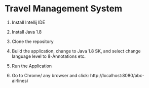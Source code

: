 # Travel Management System

1) Install Intellij IDE

2) Install Java 1.8

3) Clone the repository

4) Build the application, change to Java 1.8 SK, and select change language level to 8-Annotations etc.

5) Run the Application 

6) Go to Chrome/ any browser and click: http://localhost:8080/abc-airlines/
